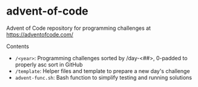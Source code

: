 # advent-of-code

Advent of Code repository for programming challenges at https://adventofcode.com/

Contents
- `/<year>`: Programming challenges sorted by <year>/day-<##>, 0-padded to properly asc sort in GitHub
- `/template`: Helper files and template to prepare a new day's challenge
- `advent-func.sh`: Bash function to simplify testing and running solutions
